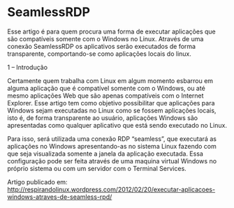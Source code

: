 SeamlessRDP
===========

Esse artigo é para quem procura uma forma de executar aplicações que são compatíveis somente com o Windows no Linux. Através de uma conexão SeamlessRDP os aplicativos serão executados de forma transparente, comportando-se como aplicações locais do linux.

1 – Introdução

Certamente quem trabalha com Linux em algum momento esbarrou em alguma aplicação que é compatível somente com o Windows, ou até mesmo aplicações Web que são apenas compatíveis com o Internet Explorer. Esse artigo tem como objetivo possibilitar que aplicações para Windows sejam executadas no Linux como se fossem aplicações locais, isto é, de forma transparente ao usuário, aplicações Windows são apresentadas como qualquer aplicativo que está sendo executado no Linux.

Para isso, será utilizada uma conexão RDP “seamless”, que executará as aplicações no Windows apresentando-as no sistema Linux fazendo com que seja visualizada somente a janela da aplicação executada. Essa configuração pode ser feita através de uma maquina virtual Windows no próprio sistema ou com um servidor com o Terminal Services.

Artigo publicado em: http://respirandolinux.wordpress.com/2012/02/20/executar-aplicacoes-windows-atraves-de-seamless-rpd/
